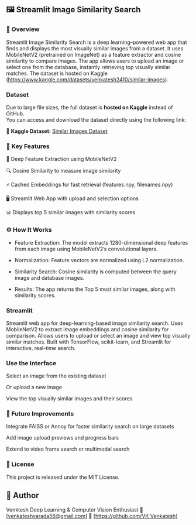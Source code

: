 ## 🖼️ Streamlit Image Similarity Search
### 📘 Overview

Streamlit Image Similarity Search is a deep learning–powered web app that finds and displays the most visually similar images from a dataset.
It uses MobileNetV2 (pretrained on ImageNet) as a feature extractor and cosine similarity to compare images.
The app allows users to upload an image or select one from the database, instantly retrieving top visually similar matches.
The dataset is hosted on Kaggle
(https://www.kaggle.com/datasets/venkatesh2410/similar-images).

### Dataset

Due to large file sizes, the full dataset is **hosted on Kaggle** instead of GitHub.  
You can access and download the dataset directly using the following link:

🔗 **Kaggle Dataset:** [Similar Images Dataset](https://www.kaggle.com/datasets/venkatesh2410/similar-images)
### 🧠 Key Features

🧩 Deep Feature Extraction using MobileNetV2

🔍 Cosine Similarity to measure image similarity

⚡ Cached Embeddings for fast retrieval (features.npy, filenames.npy)

🖥️ Streamlit Web App with upload and selection options

📊 Displays top 5 similar images with similarity scores

### ⚙️ How It Works

* Feature Extraction:
The model extracts 1280-dimensional deep features from each image using MobileNetV2’s convolutional layers.

* Normalization:
Feature vectors are normalized using L2 normalization.

* Similarity Search:
Cosine similarity is computed between the query image and database images.

* Results:
The app returns the Top 5 most similar images, along with similarity scores.

### Streamlit

Streamlit web app for deep-learning-based image similarity search.
Uses MobileNetV2 to extract image embeddings and cosine similarity for comparison.
Allows users to upload or select an image and view top visually similar matches.
Built with TensorFlow, scikit-learn, and Streamlit for interactive, real-time search.

### Use the Interface

Select an image from the existing dataset

Or upload a new image

View the top visually similar images and their scores

### 🚀 Future Improvements

Integrate FAISS or Annoy for faster similarity search on large datasets

Add image upload previews and progress bars

Extend to video frame search or multimodal search

### 📜 License

This project is released under the MIT License.

## 👤 Author

Venktesh
Deep Learning & Computer Vision Enthusiast
📧 [venkateshvarada56@gmail.com]
🔗 [https://github.com/VK-Venkatesh]
